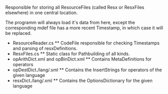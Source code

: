 Responsible for storing all ResourceFiles (called Resx or ResxFiles elsewhere) in one central location.

The programm will always load it's data from here, except the corresponding mdef file has a more recent Timestamp, in which case it will be replaced.
* ResourceReader.cs
** CodeFile responsible for checking Timestamps and parsing of resxDefinitions.
* ResxFiles.cs
** Static class for Pathbuilding of all kinds.
* opArithDict.xml and opBinDict.xml
** Contains MetaDefinitions for operators
* opDestDict./lang/.sml
** Contains the InsertStrings for operators of the given language
* resxDict./lang/.xml
** Contains the OptionsDictionary for the given language
